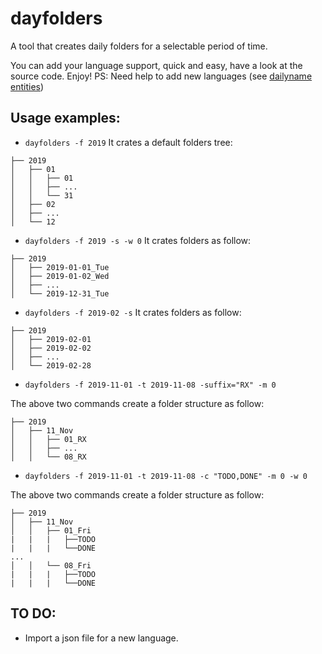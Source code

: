 # dayfolders
A tool that creates daily folders for a selectable period of time.

You can add your language support, quick and easy, have a look at the source code. Enjoy!
PS: Need help to add new languages (see [dailyname entities](https://github.com/cydside/dailyname/blob/master/entities.go))

## Usage examples:

* `dayfolders -f 2019`
It crates a default folders tree:
```
├── 2019
│   ├── 01
│   │   ├── 01
│   │   ├── ...
│   │   └── 31
│   ├── 02
│   ├── ...
│   └── 12
```

* `dayfolders -f 2019 -s -w 0`
It crates folders as follow:
```
├── 2019
│   ├── 2019-01-01_Tue
│   ├── 2019-01-02_Wed
│   ├── ...
│   └── 2019-12-31_Tue
```

* `dayfolders -f 2019-02 -s`
It crates folders as follow:
```
├── 2019
│   ├── 2019-02-01
│   ├── 2019-02-02
│   ├── ...
│   └── 2019-02-28
```

* `dayfolders -f 2019-11-01 -t 2019-11-08 -suffix="RX" -m 0`

The above two commands create a folder structure as follow:

```
├── 2019
│   ├── 11_Nov
│   │   ├── 01_RX
│   │   ├── ...
│   │   └── 08_RX
```

* `dayfolders -f 2019-11-01 -t 2019-11-08 -c "TODO,DONE" -m 0 -w 0`

The above two commands create a folder structure as follow:

```
├── 2019
│   ├── 11_Nov
│   │   ├── 01_Fri
|   |   |   ├──TODO
|   |   |   └──DONE
...
│   │   └── 08_Fri
|   |   |   ├──TODO
|   |   |   └──DONE
```

## TO DO:

* Import a json file for a new language.
